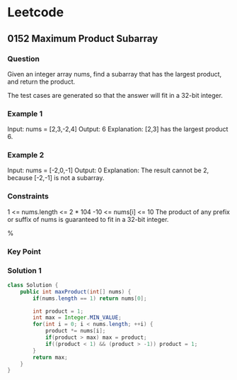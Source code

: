 # Leetcode

## 0152 Maximum Product Subarray

### Question

Given an integer array nums, find a subarray that has the largest product, and return the product.

The test cases are generated so that the answer will fit in a 32-bit integer.

### Example 1

Input: nums = [2,3,-2,4]
Output: 6
Explanation: [2,3] has the largest product 6.

### Example 2

Input: nums = [-2,0,-1]
Output: 0
Explanation: The result cannot be 2, because [-2,-1] is not a subarray.

### Constraints

1 <= nums.length <= 2 * 104
-10 <= nums[i] <= 10
The product of any prefix or suffix of nums is guaranteed to fit in a 32-bit integer.

%

### Key Point

### Solution 1

```java
class Solution {
    public int maxProduct(int[] nums) {
        if(nums.length == 1) return nums[0];

        int product = 1;
        int max = Integer.MIN_VALUE;
        for(int i = 0; i < nums.length; ++i) {
            product *= nums[i];
            if(product > max) max = product;
            if((product < 1) && (product > -1)) product = 1;
        }
        return max;
    }
}

```
